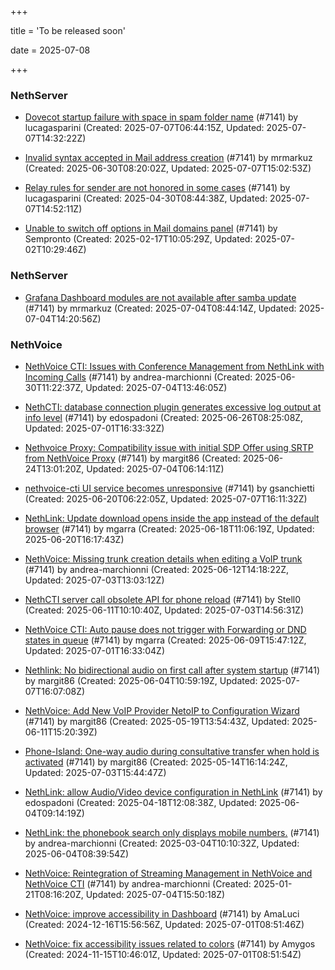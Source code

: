 +++

title = 'To be released soon'

date = 2025-07-08

+++

### NethServer

- [Dovecot startup failure with space in spam folder name](https://github.com/NethServer/dev/issues/7543) (#7141) by lucagasparini (Created: 2025-07-07T06:44:15Z, Updated: 2025-07-07T14:32:22Z)

- [Invalid syntax accepted in Mail address creation](https://github.com/NethServer/dev/issues/7533) (#7141) by mrmarkuz (Created: 2025-06-30T08:20:02Z, Updated: 2025-07-07T15:02:53Z)

- [Relay rules for sender are not honored in some cases](https://github.com/NethServer/dev/issues/7433) (#7141) by lucagasparini (Created: 2025-04-30T08:44:38Z, Updated: 2025-07-07T14:52:11Z)

- [Unable to switch off options in Mail domains panel](https://github.com/NethServer/dev/issues/7320) (#7141) by Sempronto (Created: 2025-02-17T10:05:29Z, Updated: 2025-07-02T10:29:46Z)

### NethServer

- [Grafana Dashboard modules are not available after samba update](https://github.com/NethServer/dev/issues/7542) (#7141) by mrmarkuz (Created: 2025-07-04T08:44:14Z, Updated: 2025-07-04T14:20:56Z)

### NethVoice

- [NethVoice CTI: Issues with Conference Management from NethLink with Incoming Calls](https://github.com/NethServer/dev/issues/7534) (#7141) by andrea-marchionni (Created: 2025-06-30T11:22:37Z, Updated: 2025-07-04T13:46:05Z)

- [NethCTI: database connection plugin generates excessive log output at info level](https://github.com/NethServer/dev/issues/7527) (#7141) by edospadoni (Created: 2025-06-26T08:25:08Z, Updated: 2025-07-01T16:33:32Z)

- [Nethvoice Proxy: Compatibility issue with initial SDP Offer using SRTP from NethVoice Proxy](https://github.com/NethServer/dev/issues/7524) (#7141) by margit86 (Created: 2025-06-24T13:01:20Z, Updated: 2025-07-04T06:14:11Z)

- [nethvoice-cti UI service becomes unresponsive](https://github.com/NethServer/dev/issues/7517) (#7141) by gsanchietti (Created: 2025-06-20T06:22:05Z, Updated: 2025-07-07T16:11:32Z)

- [NethLink: Update download opens inside the app instead of the default browser](https://github.com/NethServer/dev/issues/7511) (#7141) by mgarra (Created: 2025-06-18T11:06:19Z, Updated: 2025-06-20T16:17:43Z)

- [NethVoice: Missing trunk creation details when editing a VoIP trunk](https://github.com/NethServer/dev/issues/7502) (#7141) by andrea-marchionni (Created: 2025-06-12T14:18:22Z, Updated: 2025-07-03T13:03:12Z)

- [NethCTI server call obsolete API for phone reload](https://github.com/NethServer/dev/issues/7499) (#7141) by Stell0 (Created: 2025-06-11T10:10:40Z, Updated: 2025-07-03T14:56:31Z)

- [NethVoice CTI: Auto pause does not trigger with Forwarding or DND states in queue](https://github.com/NethServer/dev/issues/7497) (#7141) by mgarra (Created: 2025-06-09T15:47:12Z, Updated: 2025-07-01T16:33:04Z)

- [Nethlink: No bidirectional audio on first call after system startup](https://github.com/NethServer/dev/issues/7492) (#7141) by margit86 (Created: 2025-06-04T10:59:19Z, Updated: 2025-07-07T16:07:08Z)

- [NethVoice: Add New VoIP Provider NetoIP to Configuration Wizard](https://github.com/NethServer/dev/issues/7471) (#7141) by margit86 (Created: 2025-05-19T13:54:43Z, Updated: 2025-06-11T15:20:39Z)

- [Phone-Island: One-way audio during consultative transfer when hold is activated](https://github.com/NethServer/dev/issues/7462) (#7141) by margit86 (Created: 2025-05-14T16:14:24Z, Updated: 2025-07-03T15:44:47Z)

- [NethLink: allow Audio/Video device configuration in NethLink](https://github.com/NethServer/dev/issues/7414) (#7141) by edospadoni (Created: 2025-04-18T12:08:38Z, Updated: 2025-06-04T09:14:19Z)

- [NethLink: the phonebook search only displays mobile numbers.](https://github.com/NethServer/dev/issues/7339) (#7141) by andrea-marchionni (Created: 2025-03-04T10:10:32Z, Updated: 2025-06-04T08:39:54Z)

- [NethVoice: Reintegration of Streaming Management in NethVoice and NethVoice CTI](https://github.com/NethServer/dev/issues/7268) (#7141) by andrea-marchionni (Created: 2025-01-21T08:16:20Z, Updated: 2025-07-04T15:50:18Z)

- [NethVoice: improve accessibility in Dashboard](https://github.com/NethServer/dev/issues/7217) (#7141) by AmaLuci (Created: 2024-12-16T15:56:56Z, Updated: 2025-07-01T08:51:46Z)

- [NethVoice: fix accessibility issues related to colors](https://github.com/NethServer/dev/issues/7141) (#7141) by Amygos (Created: 2024-11-15T10:46:01Z, Updated: 2025-07-01T08:51:54Z)

